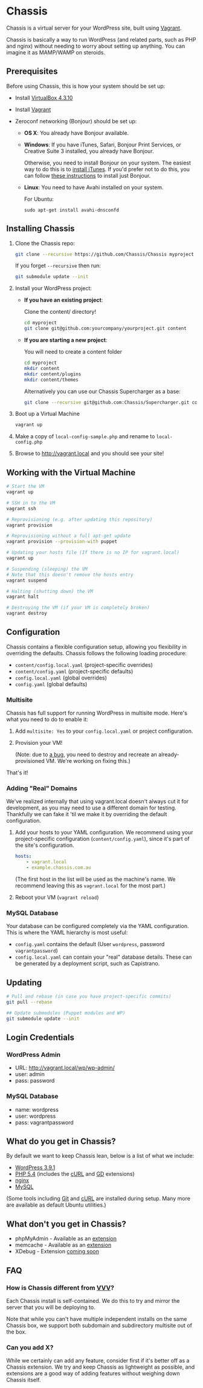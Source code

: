 # Chassis

Chassis is a virtual server for your WordPress site, built using [Vagrant][].

Chassis is basically a way to run WordPress (and related parts, such as PHP and
nginx) without needing to worry about setting up anything. You can imagine it as
MAMP/WAMP on steroids.

[Vagrant]: http://vagrantup.com/

## Prerequisites

Before using Chassis, this is how your system should be set up:

* Install [VirtualBox 4.3.10](https://www.virtualbox.org/wiki/Downloads)
* Install [Vagrant](http://www.vagrantup.com/downloads.html)
* Zeroconf networking (Bonjour) should be set up:

  * **OS X**: You already have Bonjour available.

  * **Windows**: If you have iTunes, Safari, Bonjour Print Services, or Creative
    Suite 3 installed, you already have Bonjour.

    Otherwise, you need to install Bonjour on your system. The easiest way to
    do this is to [install iTunes][itunes]. If you'd prefer not to do this, you
    can follow [these instructions][bonjour] to install just Bonjour.

  * **Linux**: You need to have Avahi installed on your system.

    For Ubuntu:

        sudo apt-get install avahi-dnsconfd

[iTunes]: http://www.apple.com/itunes/download/
[bonjour]: http://help.touch-able.com/kb/network-setup-windows/make-sure-that-bonjour-is-installed-on-your-windows-pc

## Installing Chassis

1. Clone the Chassis repo:

   ```bash
   git clone --recursive https://github.com/Chassis/Chassis myproject
   ```

   If you forget `--recursive` then run:
   
   ```bash
   git submodule update --init
   ```

2. Install your WordPress project:

   * **If you have an existing project**:

     Clone the content/ directory!

     ```bash
     cd myproject
     git clone git@github.com:yourcompany/yourproject.git content
     ```

   * **If you are starting a new project**:

     You will need to create a content folder

     ```bash
     cd myproject
     mkdir content
     mkdir content/plugins
     mkdir content/themes
     ```

     Alternatively you can use our Chassis Supercharger as a base:

     ```bash
     git clone --recursive git@github.com:Chassis/Supercharger.git content
     ```

3. Boot up a Virtual Machine

   ```bash
   vagrant up
   ```

4. Make a copy of `local-config-sample.php` and rename to `local-config.php`

5. Browse to http://vagrant.local and you should see your site!


## Working with the Virtual Machine

```bash
# Start the VM  
vagrant up

# SSH in to the VM
vagrant ssh

# Reprovisioning (e.g. after updating this repository)
vagrant provision

# Reprovisioning without a full apt-get update
vagrant provision --provision-with puppet

# Updating your hosts file (If there is no IP for vagrant.local)
vagrant up

# Suspending (sleeping) the VM
# Note that this doesn't remove the hosts entry
vagrant suspend

# Halting (shutting down) the VM
vagrant halt

# Destroying the VM (if your VM is completely broken)
vagrant destroy
```

## Configuration
Chassis contains a flexible configuration setup, allowing you flexibility in
overriding the defaults. Chassis follows the following loading procedure:

* `content/config.local.yaml` (project-specific overrides)
* `content/config.yaml` (project-specific defaults)
* `config.local.yaml` (global overrides)
* `config.yaml` (global defaults)

### Multisite
Chassis has full support for running WordPress in multisite mode. Here's what
you need to do to enable it:

1. Add `multisite: Yes` to your `config.local.yaml` or project configuration.
2. Provision your VM!

   (Note: due to [a bug][#32], you need to destroy and recreate an
   already-provisioned VM. We're working on fixing this.)

That's it!

[#32]: https://github.com/Chassis/Chassis/issues/32

### Adding "Real" Domains

We've realized internally that using vagrant.local doesn't always cut it for
development, as you may need to use a different domain for testing. Thankfully
we can fake it 'til we make it by overriding the default configuration.

1. Add your hosts to your YAML configuration. We recommend using your
   project-specific configuration (`content/config.yaml`), since it's part of
   the site's configuration.

   ```yaml
   hosts:
       - vagrant.local
       - example.chassis.com.au
   ```

   (The first host in the list will be used as the machine's name. We recommend
   leaving this as `vagrant.local` for the most part.)

2. Reboot your VM (`vagrant reload`)

### MySQL Database
Your database can be configured completely via the YAML configuration. This is
where the YAML hierarchy is most useful:

* `config.yaml` contains the default (User `wordpress`, password `vagrantpassword`)
* `config.local.yaml` can contain your "real" database details. These can be
  generated by a deployment script, such as Capistrano.

## Updating

```bash
# Pull and rebase (in case you have project-specific commits)
git pull --rebase

## Update submodules (Puppet modules and WP)
git submodule update --init
```

## Login Credentials

### WordPress Admin
* URL: http://vagrant.local/wp/wp-admin/
* user: admin
* pass: password

### MySQL Database
* name: wordpress
* user: wordpress
* pass: vagrantpassword
    
## What do you get in Chassis?

By default we want to keep Chassis lean, below is a list of what we include:

* [WordPress 3.9.1](http://wordpress.org/)
* [PHP 5.4](http://www.php.net/) (includes the
  [cURL](http://www.php.net/manual/en/book.curl.php) and
  [GD](http://www.php.net/manual/en/book.image.php) extensions)
* [nginx](http://nginx.org/)
* [MySQL](http://www.mysql.com/)

(Some tools including [Git](http://git-scm.com/) and
[cURL](http://curl.haxx.se/) are installed during setup. Many more are available
as default Ubuntu utilities.)

## What don't you get in Chassis?
* phpMyAdmin - Available as an [extension](https://github.com/Chassis/phpMyAdmin)
* memcache - Available as an [extension](https://github.com/Chassis/memcache)
* XDebug - Extension [coming soon](https://github.com/Chassis/Chassis/issues/53)

## FAQ

### How is Chassis different from [VVV](https://github.com/Varying-Vagrant-Vagrants/VVV)?

Each Chassis install is self-contained. We do this to try and mirror the server
that you will be deploying to.

Note that while you can't have multiple independent installs on the same Chassis
box, we support both subdomain and subdirectory multisite out of the box.

### Can you add X?

While we certainly can add any feature, consider first if it's better off as a
Chassis extension. We try and keep Chassis as lightweight as possible, and
extensions are a good way of adding features without weighing down
Chassis itself.
